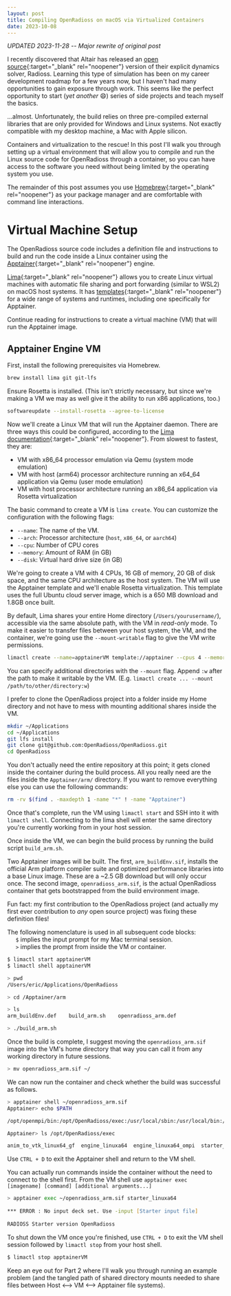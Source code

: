 ```yaml
---
layout: post
title: Compiling OpenRadioss on macOS via Virtualized Containers
date: 2023-10-08
---
```


<p text-align="center"><i>UPDATED 2023-11-28 -- Major rewrite of original post</i></p>

I recently discovered that Altair has released an [open source](https://www.openradioss.org){:target="_blank" rel="noopener"} version of their explicit dynamics solver, Radioss. Learning this type of simulation has been on my career development roadmap for a few years now, but I haven't had many opportunities to gain exposure through work. This seems like the perfect opportunity to start (*yet another* &#128516;) series of side projects and teach myself the basics.

...almost. Unfortunately, the build relies on three pre-compiled external libraries that are only provided for Windows and Linux systems. Not exactly compatible with my desktop machine, a Mac with Apple silicon.

Containers and virtualization to the rescue! In this post I'll walk you through setting up a virtual environment that will allow you to compile and run the Linux source code for OpenRadioss through a container, so you can have access to the software you need without being limited by the operating system you use.

The remainder of this post assumes you use [Homebrew](https://brew.sh){:target="_blank" rel="noopener"} as your package manager and are comfortable with command line interactions.

# Virtual Machine Setup
The OpenRadioss source code includes a definition file and instructions to build and run the code inside a Linux container using the [Apptainer](https://github.com/OpenRadioss/OpenRadioss/blob/main/HOWTO.md#how-to-build-openradioss-on-linux-with-container-using-apptainer){:target="_blank" rel="noopener"} engine.

[Lima](https://lima-vm.io){:target="_blank" rel="noopener"} allows you to create Linux virtual machines with automatic file sharing and port forwarding (similar to WSL2) on macOS host systems. It has [templates](https://github.com/lima-vm/lima/blob/master/examples/README.md){:target="_blank" rel="noopener"} for a wide range of systems and runtimes, including one specifically for Apptainer.

Continue reading for instructions to create a virtual machine (VM) that will run the Apptainer image.

## Apptainer Engine VM
First, install the following prerequisites via Homebrew.

```zsh
brew install lima git git-lfs
```

Ensure Rosetta is installed. (This isn't strictly necessary, but since we're making a VM we may as well give it the ability to run x86 applications, too.)

```zsh
softwareupdate --install-rosetta --agree-to-license
```

Now we'll create a Linux VM that will run the Apptainer daemon. There are three ways this could be configured, according to the [Lima documentation](https://lima-vm.io/docs/config/multi-arch/){:target="_blank" rel="noopener"}. From slowest to fastest, they are:    
- VM with x86_64 processor emulation via Qemu (system mode emulation)
- VM with host (arm64) processor architecture running an x64_64 application via Qemu (user mode emulation)
- VM with host processor architecture running an x86_64 application via Rosetta virtualization

The basic command to create a VM is `lima create`. You can customize the configuration with the following flags:  
- `--name`: The name of the VM.
- `--arch`: Processor architecture (`host`, `x86_64`, or `aarch64`)
- `--cpu`: Number of CPU cores
- `--memory`: Amount of RAM (in GB)
- `--disk`: Virtual hard drive size (in GB)

We're going to create a VM with 4 CPUs, 16 GB of memory, 20 GB of disk space, and the same CPU architecture as the host system. The VM will use the Apptainer template and we'll enable Rosetta virtualization. This template uses the full Ubuntu cloud server image, which is a 650 MB download and 1.8GB once built.

By default, Lima shares your entire Home directory (`/Users/yourusername/`), accessible via the same absolute path, with the VM in <i>read-only</i> mode. To make it easier to transfer files between your host system, the VM, and the container, we're going use the `--mount-writable` flag to give the VM write permissions.

```zsh
limactl create --name=apptainerVM template://apptainer --cpus 4 --memory 16 --disk 20 --vm-type vz --rosetta --mount-writable
```

You can specify additional directories with the `--mount` flag. Append `:w` after the path to make it writable by the VM.  (E.g. `limactl create ... --mount /path/to/other/directory:w`)

I prefer to clone the OpenRadioss project into a folder inside my Home directory and not have to mess with mounting additional shares inside the VM.

```zsh
mkdir ~/Applications
cd ~/Applications
git lfs install
git clone git@github.com:OpenRadioss/OpenRadioss.git
cd OpenRadioss
```

You don't actually need the entire repository at this point; it gets cloned inside the container during the build process. All you really need are the files inside the `Apptainer/arm/` directory. If you want to remove everything else you can use the following commands:

```zsh
rm -rv $(find . -maxdepth 1 -name "*" ! -name "Apptainer")
```

Once that's complete, run the VM using `limactl start` and SSH into it with `limactl shell`. Connecting to the lima shell will enter the same directory you're currently working from in your host session.

Once inside the VM, we can begin the build process by running the build script `build_arm.sh`. 

Two Apptainer images will be built. The first, `arm_buildEnv.sif`, installs the official Arm platform compiler suite and optimized performance libraries into a base Linux image. These are a ~2.5 GB download but will only occur once. The second image, `openradioss_arm.sif`, is the actual OpenRadioss container that gets bootstrapped from the build environment image.

Fun fact: my first contribution to the OpenRadioss project (and actually my first ever contribution to <i>any</i> open source project) was fixing these definition files!

The following nomenclature is used in all subsequent code blocks:   
&nbsp;&nbsp;&nbsp;&nbsp; `$` implies the input prompt for my Mac terminal session.  
&nbsp;&nbsp;&nbsp;&nbsp; `>` implies the prompt from inside the VM or container.

```zsh
$ limactl start apptainerVM
$ limactl shell apptainerVM

> pwd
/Users/eric/Applications/OpenRadioss

> cd /Apptainer/arm

> ls
arm_buildEnv.def    build_arm.sh    openradioss_arm.def

> ./build_arm.sh
```

Once the build is complete, I suggest moving the `openradioss_arm.sif` image into the VM's home directory that way you can call it from any working directory in future sessions.

```zsh
> mv openradioss_arm.sif ~/
```

We can now run the container and check whether the build was successful as follows.

```zsh
> apptainer shell ~/openradioss_arm.sif
Apptainer> echo $PATH

/opt/openmpi/bin:/opt/OpenRadioss/exec:/usr/local/sbin:/usr/local/bin:/usr/sbin:/usr/bin:/sbin:/bin

Apptainer> ls /opt/OpenRadioss/exec

anim_to_vtk_linux64_gf  engine_linuxa64  engine_linuxa64_ompi  starter_linuxa64  th_to_csv_linux64_gf
```

Use `CTRL + D` to exit the Apptainer shell and return to the VM shell. 

You can actually run commands inside the container without the need to connect to the shell first. From the VM shell use `apptainer exec [imagename] [command] [additional arguments...]`

```zsh
> apptainer exec ~/openradioss_arm.sif starter_linuxa64
 
*** ERROR : No input deck set. Use -input [Starter input file] 
 
RADIOSS Starter version OpenRadioss

```

To shut down the VM once you're finished, use `CTRL + D` to exit the VM shell session followed by `limactl stop` from your host shell.

```zsh
$ limactl stop apptainerVM
```

Keep an eye out for Part 2 where I'll walk you through running an example problem (and the tangled path of shared directory mounts needed to share files between Host <--> VM <--> Apptainer file systems).